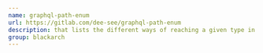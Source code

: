 ```yaml
---
name: graphql-path-enum
url: https://gitlab.com/dee-see/graphql-path-enum
description: that lists the different ways of reaching a given type in a GraphQL schema. URL : https://gitlab.com/dee-see/graphql-path-enum Groups : blackarch blackarch-webapp blackarch-exploitation blackarch-fuzzer
group: blackarch
---
```


